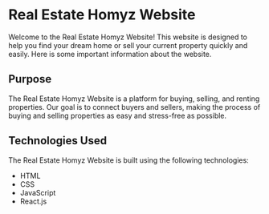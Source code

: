 # Real Estate Homyz Website
Welcome to the Real Estate Homyz Website! This website is designed to help you find your dream home or sell your current property quickly and easily. Here is some important information about the website.

## Purpose
The Real Estate Homyz Website is a platform for buying, selling, and renting properties. Our goal is to connect buyers and sellers, making the process of buying and selling properties as easy and stress-free as possible. 

## Technologies Used
The Real Estate Homyz Website is built using the following technologies:
* HTML
* CSS
* JavaScript
* React.js

